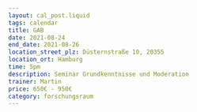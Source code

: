 ```yaml
---
layout: cal_post.liquid
tags: calendar
title: GAB
date: 2021-08-24
end_date: 2021-08-26
location_street_plz: Düsternstraße 10, 20355
location_ort: Hamburg  
time: 5pm
description: Seminar Grundkenntnisse und Moderation
trainer: Martin
price: 650€ - 950€
category: forschungsraum
---
```


